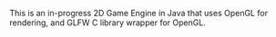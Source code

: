 This is an in-progress 2D Game Engine in Java that uses OpenGL for rendering, and GLFW C library wrapper for OpenGL.
